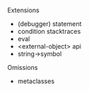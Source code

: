 Extensions

* (debugger) statement
* condition stacktraces
* eval
* \<external-object> api
* string->symbol

Omissions
* metaclasses